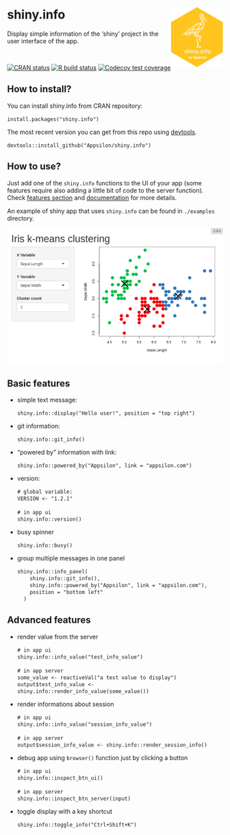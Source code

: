 
<link href="http://fonts.googleapis.com/css?family=Maven+Pro:400,700|Inconsolata" rel="stylesheet" type="text/css">
<link href='docs/style.css' rel='stylesheet' type='text/css'>

# shiny.info <a href='https://github.com/Appsilon/shiny.info'><img src='inst/assets/README_files/logo.png' align="right" height="139" /></a>

<div class="subheader">

Display simple information of the ‘shiny’ project in the user interface
of the app.

</div>

</br>

<!-- badges: start -->

[![CRAN
status](https://www.r-pkg.org/badges/version/shiny.info)](https://cran.r-project.org/package=shiny.info)
[![R build
status](https://github.com/Appsilon/shiny.info/workflows/R-CMD-check/badge.svg)](https://github.com/Appsilon/shiny.info/actions?workflow=R-CMD-check)
[![Codecov test
coverage](https://codecov.io/gh/Appsilon/shiny.info/branch/master/graph/badge.svg)](https://codecov.io/gh/Appsilon/shiny.info?branch=master)
<!-- badges: end -->

<div class="section level2">

## How to install?

You can install shiny.info from CRAN repository:

    install.packages("shiny.info")

The most recent version you can get from this repo using
[devtools](https://github.com/hadley/devtools).

    devtools::install_github("Appsilon/shiny.info")

## How to use?

Just add one of the `shiny.info` functions to the UI of your app (some
features require also adding a little bit of code to the server
function). Check [features section](#basic-features) and
[documentation](https://cran.r-project.org/web/packages/shiny.info/shiny.info.pdf)
for more details.

An example of shiny app that uses `shiny.info` can be found in
`./examples` directory.

![](inst/assets/README_files/example.png)

## Basic features

  - simple text message:
    
        shiny.info::display("Hello user!", position = "top right")

  - git information:
    
        shiny.info::git_info()

  - “powered by” information with link:
    
        shiny.info::powered_by("Appsilon", link = "appsilon.com")

  - version:
    
        # global variable:
        VERSION <- "1.2.1"
        
        # in app ui
        shiny.info::version()

  - busy spinner
    
        shiny.info::busy()

  - group multiple messages in one panel
    
        shiny.info::info_panel(
            shiny.info::git_info(),
            shiny.info::powered_by("Appsilon", link = "appsilon.com"),
            position = "bottom left"
          )

## Advanced features

  - render value from the server
    
        # in app ui
        shiny.info::info_value("test_info_value")
        
        # in app server
        some_value <- reactiveVal("a test value to display")
        output$test_info_value <- shiny.info::render_info_value(some_value())

  - render informations about session
    
        # in app ui
        shiny.info::info_value("session_info_value")
        
        # in app server
        output$session_info_value <- shiny.info::render_session_info()

  - debug app using `browser()` function just by clicking a button
    
        # in app ui
        shiny.info::inspect_btn_ui()
        
        # in app server
        shiny.info::inspect_btn_server(input)

  - toggle display with a key shortcut
    
        shiny.info::toggle_info("Ctrl+Shift+K")

</div>
